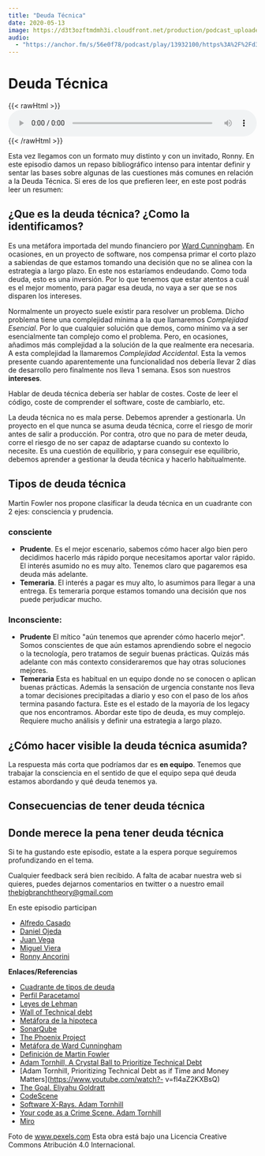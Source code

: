 ```yaml
---
title: "Deuda Técnica"
date: 2020-05-13
image: https://d3t3ozftmdmh3i.cloudfront.net/production/podcast_uploaded_episode/810990/810990-1589818121095-33ac2ff8ef2ed.jpg
audio:
  - "https://anchor.fm/s/56e0f78/podcast/play/13932100/https%3A%2F%2Fd3ctxlq1ktw2nl.cloudfront.net%2Fproduction%2F2020-4-18%2F74362028-44100-2-7014136cb8962.mp3"
---
```


# Deuda Técnica

{{< rawHtml >}}
<audio style="width:100%" controls>
  <source src="https://anchor.fm/s/56e0f78/podcast/play/13932100/https%3A%2F%2Fd3ctxlq1ktw2nl.cloudfront.net%2Fproduction%2F2020-4-18%2F74362028-44100-2-7014136cb8962.mp3" type="audio/mpeg">
</audio> 
{{< /rawHtml >}}

Esta vez llegamos con un formato muy distinto y con un invitado, Ronny. En este episodio damos un repaso bibliográfico intenso para intentar definir y sentar las bases sobre algunas de las cuestiones más comunes en relación a la Deuda Técnica. Si eres de los que prefieren leer, en este post podrás leer un resumen:

## ¿Que es la deuda técnica? ¿Como la identificamos?

Es una metáfora importada del mundo financiero por [Ward Cunningham](http://wiki.c2.com/?WardExplainsDebtMetaphor). En ocasiones, en un proyecto de software, nos compensa primar el corto plazo a sabiendas de que estamos tomando una decisión que no se alinea con la estrategia a largo plazo. En este nos estaríamos endeudando. Como toda deuda, esto es una inversión. Por lo que tenemos que estar atentos a cuál es el mejor momento, para pagar esa deuda, no vaya a ser que se nos disparen los intereses.

Normalmente un proyecto suele existir para resolver un problema. Dicho problema tiene una complejidad mínima a la que llamaremos *Complejidad Esencial*. Por lo que cualquier solución que demos, como mínimo va a ser esencialmente tan complejo como el problema. Pero, en ocasiones, añadimos más complejidad a la solución de la que realmente era necesaria. A esta complejidad la llamaremos *Complejidad Accidental*. Esta la vemos presente cuando aparentemente una funcionalidad nos debería llevar 2 días de desarrollo pero finalmente nos lleva 1 semana. Esos son nuestros **intereses**. 

Hablar de deuda técnica debería ser hablar de costes. Coste de leer el código, coste de comprender el software, coste de cambiarlo, etc. 

La deuda técnica no es mala perse. Debemos aprender a gestionarla. Un proyecto en el que nunca se asuma deuda técnica, corre el riesgo de morir antes de salir a producción. Por contra, otro que no para de meter deuda, corre el riesgo de no ser capaz de adaptarse cuando su contexto lo necesite. Es una cuestión de equilibrio, y para conseguir ese equilibrio, debemos aprender a gestionar la deuda técnica y hacerlo habitualmente.


## Tipos de deuda técnica

Martin Fowler nos propone clasificar la deuda técnica en un cuadrante con 2 ejes: consciencia y prudencia.

### consciente
* **Prudente**. Es el mejor escenario, sabemos cómo hacer algo bien pero decidimos hacerlo más rápido porque necesitamos aportar valor rápido. El interés asumido no es muy alto. Tenemos claro que pagaremos esa deuda más adelante.
* **Temeraria**. El interés a pagar es muy alto, lo asumimos para llegar a una entrega. Es temeraria porque estamos tomando una decisión que nos puede perjudicar mucho.
### Inconsciente:
* **Prudente** El mítico "aún tenemos que aprender cómo hacerlo mejor". Somos conscientes de que aún estamos aprendiendo sobre el negocio o la tecnología, pero tratamos de seguir buenas prácticas. Quizás más adelante con más contexto consideraremos que hay otras soluciones mejores.
* **Temeraria** Esta es habitual en un equipo donde no se conocen o aplican buenas prácticas. Además la sensación de urgencia constante nos lleva a tomar decisiones precipitadas a diario y eso con el paso de los años termina pasando factura. Este es el estado de la mayoría de los legacy que nos encontramos. Abordar este tipo de deuda, es muy complejo. Requiere mucho análisis y definir una estrategia a largo plazo.

## ¿Cómo hacer visible la deuda técnica asumida?

La respuesta más corta que podríamos dar es **en equipo**. Tenemos que trabajar la consciencia en el sentido de que el equipo sepa qué deuda estamos abordando y qué deuda tenemos ya. 

## Consecuencias de tener deuda técnica
## Donde merece la pena tener deuda técnica

Si te ha gustando este episodio, estate a la espera porque seguiremos profundizando en el tema.

Cualquier feedback será bien recibido. A falta de acabar nuestra web si quieres, puedes dejarnos comentarios en twitter o a nuestro email thebigbranchtheory@gmail.com

En este episodio participan

- [Alfredo Casado](https://twitter.com/AlfredoCasado)
- [Daniel Ojeda](https://twitter.com/SuuiGD)
- [Juan Vega](https://twitter.com/juandvegarguez)
- [Miguel Viera](https://twitter.com/mangelviera)
- [Ronny Ancorini](https://twitter.com/RonnyAncorini)

**Enlaces/Referencias**

- [Cuadrante de tipos de deuda](https://martinfowler.com/bliki/TechnicalDebtQuadrant.html)
- [Perfil Paracetamol](https://asiermarques.com/2018/el-perfil-paracetamol/)
- [Leyes de Lehman](https://es.wikipedia.org/wiki/Leyes_de_Lehman_de_la_evoluci%C3%B3n_del_software)
- [Wall of Technical debt](https://verraes.net/2020/01/wall-of-technical-debt/)
- [Metáfora de la hipoteca](https://www.cio.com/article/3509544/why-technical-debt-is-a-business-decision.html)
- [SonarQube](http://sonarqube.org)
- [The Phoenix Project](https://www.goodreads.com/book/show/17255186-the-phoenix-project)
- [Metáfora de Ward Cunningham](http://wiki.c2.com/?WardExplainsDebtMetaphor)
- [Definición de Martin Fowler](https://martinfowler.com/bliki/TechnicalDebt.html)
- [Adam Tornhill, A Crystal Ball to Prioritize Technical Debt](https://www.youtube.com/watch?v=SdUewLCHWvU)
- [Adam Tornhill, Prioritizing Technical Debt as if Time and Money Matters](https://www.youtube.com/watch?- v=fl4aZ2KXBsQ)
- [The Goal. Eliyahu Goldratt](https://www.goodreads.com/book/show/113934.The_Goal)
- [CodeScene](https://codescene.io/)
- [Software X-Rays. Adam Tornhill](https://www.goodreads.com/book/show/36517037-software-design-x-rays)
- [Your code as a Crime Scene. Adam Tornhill](https://www.goodreads.com/book/show/23627482-your-code-as-a-crime-scene)
- [Miro](https://miro.com/)
 
Foto de www.pexels.com
Esta obra está bajo una Licencia Creative Commons Atribución 4.0 Internacional.
